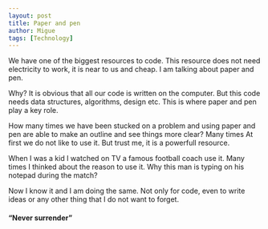 ```yaml
---
layout: post
title: Paper and pen
author: Migue
tags: [Technology]
---
```


We have one of the biggest resources to code. This resource does not need electricity to work, it is near to us and cheap. I am talking about paper and pen.
   
Why? It is obvious that all our code is written on the computer. But this code needs data structures, algorithms, design etc. This is where paper and pen play a key role. 
 
How many times we have been stucked on a problem and using paper and pen are able to make an outline and see things more clear? Many times 
At first we do not like to use it. But trust me, it is a powerfull resource.
 
When I was a kid I watched on TV a famous football coach use it. Many times I thinked about the reason to use it. Why this man is typing on his notepad during the match?
 
Now I know it and I am doing the same. Not only for code, even to write ideas or any other thing that I do not want to forget.

#### “Never surrender” 